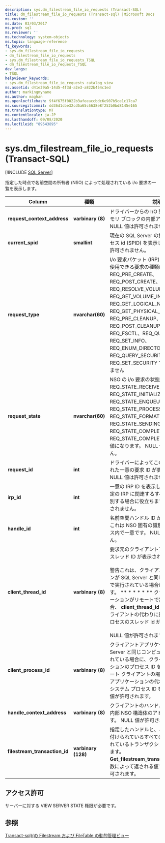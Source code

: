 ```yaml
---
description: sys.dm_filestream_file_io_requests (Transact-SQL)
title: dm_filestream_file_io_requests (Transact-sql) |Microsoft Docs
ms.custom: ''
ms.date: 03/03/2017
ms.prod: sql
ms.reviewer: ''
ms.technology: system-objects
ms.topic: language-reference
f1_keywords:
- sys.dm_filestream_file_io_requests
- dm_filestream_file_io_requests
- sys.dm_filestream_file_io_requests_TSQL
- dm_filestream_file_io_requests_TSQL
dev_langs:
- TSQL
helpviewer_keywords:
- sys.dm_filestream_file_io_requests catalog view
ms.assetid: d41e39a5-14d5-4f3d-a2e3-a822b454c1ed
author: markingmyname
ms.author: maghan
ms.openlocfilehash: 9f4f675f0022b3afeeaccbdc6e907b5ce1c17ca7
ms.sourcegitcommit: dd36d1cbe32cd5a65c6638e8f252b0bd8145e165
ms.translationtype: MT
ms.contentlocale: ja-JP
ms.lasthandoff: 09/08/2020
ms.locfileid: "89543895"
---
```

# <a name="sysdm_filestream_file_io_requests-transact-sql"></a>sys.dm_filestream_file_io_requests (Transact-SQL)
[!INCLUDE [SQL Server](../../includes/applies-to-version/sqlserver.md)]

  指定した時点で名前空間の所有者 (NSO) によって処理されている i/o 要求の一覧を表示します。  
  
|Column|種類|説明|  
|------------|----------|-----------------|  
|**request_context_address**|**varbinary (8)**|ドライバーからの I/O 要求を含む NSO メモリ ブロックの内部アドレスを示します。 NULL 値は許可されません。|  
|**current_spid**|**smallint**|現在の SQL Server の接続のシステムプロセス id (SPID) を表示します。 NULL 値は許可されません。|  
|**request_type**|**nvarchar(60)**|I/o 要求パケット (IRP) の種類を示します。 使用できる要求の種類は、REQ_PRE_CREATE、REQ_POST_CREATE、REQ_RESOLVE_VOLUME、REQ_GET_VOLUME_INFO、REQ_GET_LOGICAL_NAME、REQ_GET_PHYSICAL_NAME、REQ_PRE_CLEANUP、REQ_POST_CLEANUP、REQ_CLOSE、REQ_FSCTL、REQ_QUERY_INFO、REQ_SET_INFO、REQ_ENUM_DIRECTORY、REQ_QUERY_SECURITY、REQ_SET_SECURITY です。 Null 値はありません|  
|**request_state**|**nvarchar(60)**|NSO の i/o 要求の状態を表示します。 REQ_STATE_RECEIVED、REQ_STATE_INITIALIZED、REQ_STATE_ENQUEUED、REQ_STATE_PROCESSING、REQ_STATE_FORMATTING_RESPONSE、REQ_STATE_SENDING_RESPONSE、REQ_STATE_COMPLETING、および REQ_STATE_COMPLETED のいずれかの値になります。 NULL 値は許可されません。|  
|**request_id**|**int**|ドライバーによってこの要求に割り当てられた一意の要求 ID が表示されます。 NULL 値は許可されません。|  
|**irp_id**|**int**|一意の IRP ID を表示します。 これは、特定の IRP に関連するすべての I/O 要求を識別する場合に役立ちます。 NULL 値は許可されません。|  
|**handle_id**|**int**|名前空間ハンドル ID が指定されました。 これは NSO 固有の識別子で、インスタンス内で一意です。 NULL 値は許可されません。|  
|**client_thread_id**|**varbinary (8)**|要求元のクライアントアプリケーションのスレッド ID が表示されます。<br /><br /> 警告これは、クライアントアプリケーションが SQL Server と同じコンピューター上で実行されている場合にのみ意味があります。 ** \* \* \* \* ** クライアントアプリケーションがリモートで実行されている場合、 **client_thread_id** には、リモートクライアントの代わりに動作するシステムプロセスのスレッド id が表示されます。<br /><br /> NULL 値が許可されます。|  
|**client_process_id**|**varbinary (8)**|クライアントアプリケーションが SQL Server と同じコンピューター上で実行されている場合に、クライアントアプリケーションのプロセス ID を表示します。 リモート クライアントの場合は、クライアント アプリケーションの代わりに動作しているシステム プロセス ID を示します。 NULL 値が許可されます。|  
|**handle_context_address**|**varbinary (8)**|クライアントのハンドルに関連付けられた内部 NSO 構造体のアドレスを表示します。 NULL 値が許可されます。|  
|**filestream_transaction_id**|**varbinary (128)**|指定したハンドルと、このハンドルに関連付けられているすべての要求に関連付けられているトランザクションの ID を表示します。 **Get_filestream_transaction_context**関数によって返される値です。 NULL 値が許可されます。|  
  
## <a name="permissions"></a>アクセス許可  
 サーバーに対する VIEW SERVER STATE 権限が必要です。  
  
## <a name="see-also"></a>参照  
 [Transact-sql&#41;&#40;の Filestream および FileTable の動的管理ビュー ](../../relational-databases/system-dynamic-management-views/filestream-and-filetable-dynamic-management-views-transact-sql.md)  
  
  
